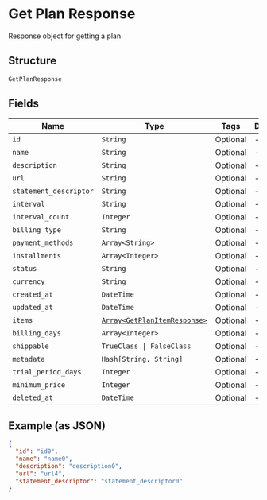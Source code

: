 
# Get Plan Response

Response object for getting a plan

## Structure

`GetPlanResponse`

## Fields

| Name | Type | Tags | Description |
|  --- | --- | --- | --- |
| `id` | `String` | Optional | - |
| `name` | `String` | Optional | - |
| `description` | `String` | Optional | - |
| `url` | `String` | Optional | - |
| `statement_descriptor` | `String` | Optional | - |
| `interval` | `String` | Optional | - |
| `interval_count` | `Integer` | Optional | - |
| `billing_type` | `String` | Optional | - |
| `payment_methods` | `Array<String>` | Optional | - |
| `installments` | `Array<Integer>` | Optional | - |
| `status` | `String` | Optional | - |
| `currency` | `String` | Optional | - |
| `created_at` | `DateTime` | Optional | - |
| `updated_at` | `DateTime` | Optional | - |
| `items` | [`Array<GetPlanItemResponse>`](../../doc/models/get-plan-item-response.md) | Optional | - |
| `billing_days` | `Array<Integer>` | Optional | - |
| `shippable` | `TrueClass \| FalseClass` | Optional | - |
| `metadata` | `Hash[String, String]` | Optional | - |
| `trial_period_days` | `Integer` | Optional | - |
| `minimum_price` | `Integer` | Optional | - |
| `deleted_at` | `DateTime` | Optional | - |

## Example (as JSON)

```json
{
  "id": "id0",
  "name": "name0",
  "description": "description0",
  "url": "url4",
  "statement_descriptor": "statement_descriptor0"
}
```

